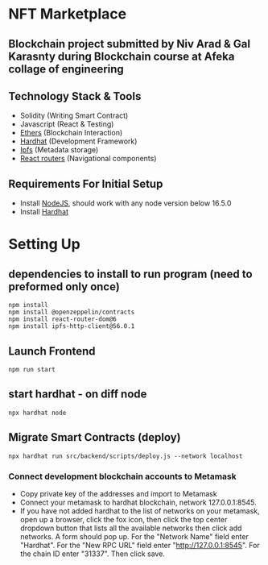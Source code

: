 # NFT Marketplace
## Blockchain project submitted by Niv Arad & Gal Karasnty during Blockchain course at Afeka collage of engineering

## Technology Stack & Tools
- Solidity (Writing Smart Contract)
- Javascript (React & Testing)
- [Ethers](https://docs.ethers.io/v5/) (Blockchain Interaction)
- [Hardhat](https://hardhat.org/) (Development Framework)
- [Ipfs](https://ipfs.io/) (Metadata storage)
- [React routers](https://v5.reactrouter.com/) (Navigational components)

## Requirements For Initial Setup
- Install [NodeJS](https://nodejs.org/en/), should work with any node version below 16.5.0
- Install [Hardhat](https://hardhat.org/)

# Setting Up
## dependencies to install to run program (need to preformed only once)
    npm install
    npm install @openzeppelin/contracts
    npm install react-router-dom@6
    npm install ipfs-http-client@56.0.1

## Launch Frontend
    npm run start

## start hardhat - on diff node
    npx hardhat node

## Migrate Smart Contracts (deploy)
    npx hardhat run src/backend/scripts/deploy.js --network localhost

### Connect development blockchain accounts to Metamask
- Copy private key of the addresses and import to Metamask
- Connect your metamask to hardhat blockchain, network 127.0.0.1:8545.
- If you have not added hardhat to the list of networks on your metamask, open up a browser, click the fox icon, then click the top center dropdown button that lists all the available networks then click add networks. A form should pop up. For the "Network Name" field enter "Hardhat". For the "New RPC URL" field enter "http://127.0.0.1:8545". For the chain ID enter "31337". Then click save.